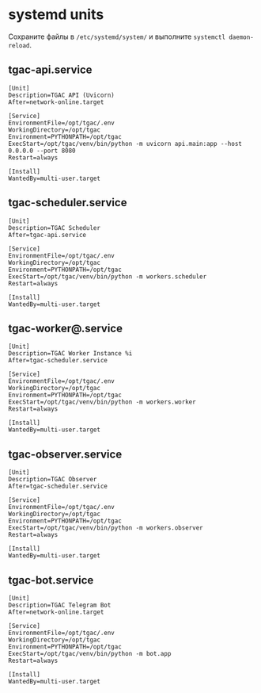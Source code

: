 # systemd units

Сохраните файлы в `/etc/systemd/system/` и выполните `systemctl daemon-reload`.

## tgac-api.service
```
[Unit]
Description=TGAC API (Uvicorn)
After=network-online.target

[Service]
EnvironmentFile=/opt/tgac/.env
WorkingDirectory=/opt/tgac
Environment=PYTHONPATH=/opt/tgac
ExecStart=/opt/tgac/venv/bin/python -m uvicorn api.main:app --host 0.0.0.0 --port 8080
Restart=always

[Install]
WantedBy=multi-user.target
```

## tgac-scheduler.service
```
[Unit]
Description=TGAC Scheduler
After=tgac-api.service

[Service]
EnvironmentFile=/opt/tgac/.env
WorkingDirectory=/opt/tgac
Environment=PYTHONPATH=/opt/tgac
ExecStart=/opt/tgac/venv/bin/python -m workers.scheduler
Restart=always

[Install]
WantedBy=multi-user.target
```

## tgac-worker@.service
```
[Unit]
Description=TGAC Worker Instance %i
After=tgac-scheduler.service

[Service]
EnvironmentFile=/opt/tgac/.env
WorkingDirectory=/opt/tgac
Environment=PYTHONPATH=/opt/tgac
ExecStart=/opt/tgac/venv/bin/python -m workers.worker
Restart=always

[Install]
WantedBy=multi-user.target
```

## tgac-observer.service
```
[Unit]
Description=TGAC Observer
After=tgac-scheduler.service

[Service]
EnvironmentFile=/opt/tgac/.env
WorkingDirectory=/opt/tgac
Environment=PYTHONPATH=/opt/tgac
ExecStart=/opt/tgac/venv/bin/python -m workers.observer
Restart=always

[Install]
WantedBy=multi-user.target
```

## tgac-bot.service
```
[Unit]
Description=TGAC Telegram Bot
After=network-online.target

[Service]
EnvironmentFile=/opt/tgac/.env
WorkingDirectory=/opt/tgac
Environment=PYTHONPATH=/opt/tgac
ExecStart=/opt/tgac/venv/bin/python -m bot.app
Restart=always

[Install]
WantedBy=multi-user.target
```
